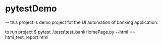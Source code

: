 # pytestDemo
-- this project is demo project fot the UI automation of banking application. 


to run project 
$ pytest .\tests\test_bankHomePage.py --html == html_test_report.html
